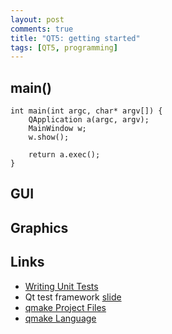 ```yaml
---
layout: post
comments: true
title: "QT5: getting started"
tags: [QT5, programming]
---
```


## main()

```
int main(int argc, char* argv[]) {
    QApplication a(argc, argv);
    MainWindow w;
    w.show();

    return a.exec();
}
```

## GUI

## Graphics

## Links

 - [Writing Unit Tests](https://wiki.qt.io/Writing_Unit_Tests)
 - Qt test framework [slide](https://www.slideshare.net/ICSinc/qt-test-framework)
 - [qmake Project Files](https://doc.qt.io/archives/qt-4.8/qmake-project-files.html)
 - [qmake Language](https://doc.qt.io/qt-5/qmake-language.html)
